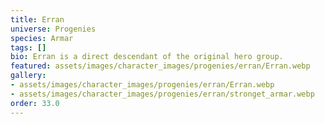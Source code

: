 ```yaml
---
title: Erran
universe: Progenies
species: Armar
tags: []
bio: Erran is a direct descendant of the original hero group.
featured: assets/images/character_images/progenies/erran/Erran.webp
gallery:
- assets/images/character_images/progenies/erran/Erran.webp
- assets/images/character_images/progenies/erran/stronget_armar.webp
order: 33.0
---
```

